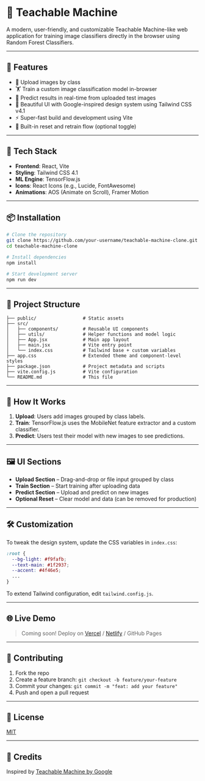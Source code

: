 # 🧠 Teachable Machine

A modern, user-friendly, and customizable Teachable Machine-like web application for training image classifiers directly in the browser using Random Forest Classifiers.


---

## 🚀 Features

- 📸 Upload images by class
- 🏋️ Train a custom image classification model in-browser
- 🔮 Predict results in real-time from uploaded test images
- 💅 Beautiful UI with Google-inspired design system using Tailwind CSS v4.1
- ⚡ Super-fast build and development using Vite
- 🔁 Built-in reset and retrain flow (optional toggle)

---

## 🧰 Tech Stack

- **Frontend**: React, Vite
- **Styling**: Tailwind CSS 4.1
- **ML Engine**: TensorFlow.js
- **Icons**: React Icons (e.g., Lucide, FontAwesome)
- **Animations**: AOS (Animate on Scroll), Framer Motion

---

## 📦 Installation

```bash
# Clone the repository
git clone https://github.com/your-username/teachable-machine-clone.git
cd teachable-machine-clone

# Install dependencies
npm install

# Start development server
npm run dev
```

---

## 📁 Project Structure

```
├── public/                 # Static assets
├── src/
│   ├── components/         # Reusable UI components
│   ├── utils/              # Helper functions and model logic
│   ├── App.jsx             # Main app layout
│   ├── main.jsx            # Vite entry point
│   └── index.css           # Tailwind base + custom variables
├── app.css                 # Extended theme and component-level styles
├── package.json            # Project metadata and scripts
├── vite.config.js          # Vite configuration
└── README.md               # This file
```

---

## 🧪 How It Works

1. **Upload**: Users add images grouped by class labels.
2. **Train**: TensorFlow.js uses the MobileNet feature extractor and a custom classifier.
3. **Predict**: Users test their model with new images to see predictions.

---

## 🖼️ UI Sections

- **Upload Section** – Drag-and-drop or file input grouped by class
- **Train Section** – Start training after uploading data
- **Predict Section** – Upload and predict on new images
- **Optional Reset** – Clear model and data (can be removed for production)

---

## 🛠 Customization

To tweak the design system, update the CSS variables in `index.css`:

```css
:root {
  --bg-light: #f9fafb;
  --text-main: #1f2937;
  --accent: #4f46e5;
  ...
}
```

To extend Tailwind configuration, edit `tailwind.config.js`.

---

## 🌐 Live Demo

> Coming soon! Deploy on [Vercel](https://vercel.com/) / [Netlify](https://netlify.com/) / GitHub Pages

---

## 🤝 Contributing

1. Fork the repo
2. Create a feature branch: `git checkout -b feature/your-feature`
3. Commit your changes: `git commit -m "feat: add your feature"`
4. Push and open a pull request

---

## 📄 License

[MIT](./LICENSE)

---

## 🙌 Credits

Inspired by [Teachable Machine by Google](https://teachablemachine.withgoogle.com/)
